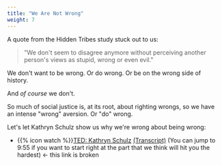 ```yaml
---
title: "We Are Not Wrong"
weight: 7
---
```


A quote from the Hidden Tribes study stuck out to us:

> "We don't seem to disagree anymore without perceiving another person's views as stupid, wrong or even evil."

We don't want to be wrong. Or do wrong. Or be on the wrong side of history.

And _of course_ we don't.

So much of social justice is, at its root, about righting wrongs, so we have an intense "wrong" aversion.
Or "do" wrong.

Let's let Kathryn Schulz show us why we're wrong about being wrong:

- {{% icon watch %}}[TED: Kathryn Schulz](https://www.ted.com/talks/kathryn_schulz_on_being_wrong) [(Transcript)](https://www.ted.com/talks/kathryn_schulz_on_being_wrong/transcript?language=en) (You can jump to 9:55 if you want to start right at the part that we think will hit you the hardest) <- this link is broken
